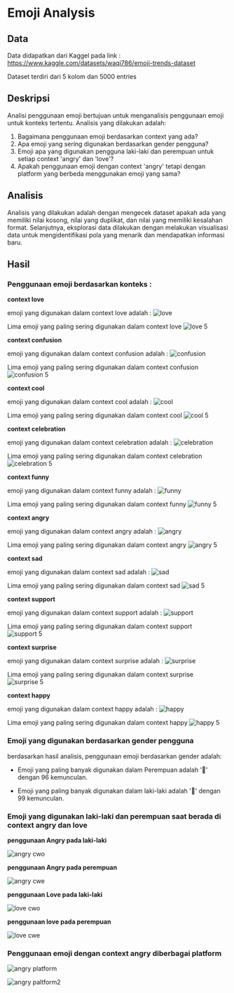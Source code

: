 # Emoji Analysis

## Data
Data didapatkan dari Kaggel pada link : https://www.kaggle.com/datasets/waqi786/emoji-trends-dataset

Dataset terdiri dari 5 kolom dan 5000 entries

## Deskripsi
Analisi penggunaan emoji bertujuan untuk menganalisis penggunaan emoji untuk konteks tertentu. Analisis yang dilakukan adalah:
1. Bagaimana penggunaan emoji berdasarkan context yang ada?
2. Apa emoji yang sering digunakan berdasarkan gender pengguna?
3. Emoji apa yang digunakan pengguna laki-laki dan perempuan untuk setiap context 'angry' dan 'love'?
4. Apakah penggunaan emoji dengan context 'angry' tetapi dengan platform yang berbeda menggunakan emoji yang sama?

## Analisis
Analisis yang dilakukan adalah dengan mengecek dataset apakah ada yang memiliki nilai kosong, nilai yang duplikat, dan nilai yang memiliki kesalahan format. Selanjutnya, eksplorasi data dilakukan dengan melakukan visualisasi data untuk mengidentifikasi pola yang menarik dan mendapatkan informasi baru.

## Hasil
### Penggunaan emoji berdasarkan konteks :
**context love**

emoji yang digunakan dalam context love adalah :
![love](./image/1_love.png)

Lima emoji yang paling sering digunakan dalam context love
![love 5](./image/1_top5_love.png)

**context confusion**

emoji yang digunakan dalam context confusion adalah :
![confusion](./image/1_confusion.png)

Lima emoji yang paling sering digunakan dalam context confusion
![confusion 5](./image/1_top5_confusion.png)

**context cool**

emoji yang digunakan dalam context cool adalah :
![cool](./image/1_cool.png)

Lima emoji yang paling sering digunakan dalam context cool
![cool 5](./image/1_top5_cool.png)

**context celebration**

emoji yang digunakan dalam context celebration adalah :
![celebration](./image/1_celebration.png)

Lima emoji yang paling sering digunakan dalam context celebration
![celebration 5](./image/1_top5_celebration.png)

**context funny**

emoji yang digunakan dalam context funny adalah :
![funny](./image/1_funny.png)

Lima emoji yang paling sering digunakan dalam context funny
![funny 5](./image/1_top5_funny.png)

**context angry**

emoji yang digunakan dalam context angry adalah :
![angry](./image/1_angry.png)

Lima emoji yang paling sering digunakan dalam context angry
![angry 5](./image/1_top5_angry.png)

**context sad**

emoji yang digunakan dalam context sad adalah :
![sad](./image/1_sad.png)

Lima emoji yang paling sering digunakan dalam context sad
![sad 5](./image/1_top5_sad.png)

**context support**

emoji yang digunakan dalam context support adalah :
![support](./image/1_support.png)

Lima emoji yang paling sering digunakan dalam context support
![support 5](./image/1_top5_support.png)

**context surprise**

emoji yang digunakan dalam context surprise adalah :
![surprise](./image/1_surprise.png)

Lima emoji yang paling sering digunakan dalam context surprise
![surprise 5](./image/1_top5_surprise.png)

**context happy**

emoji yang digunakan dalam context happy adalah :
![happy](./image/1_happy.png)

Lima emoji yang paling sering digunakan dalam context happy
![happy 5](./image/1_top5_happy.png)

### Emoji yang digunakan berdasarkan gender pengguna
berdasarkan hasil analisis, penggunaan emoji berdasarkan gender adalah:

- Emoji yang paling banyak digunakan dalam Perempuan adalah '🎉' dengan 96 kemunculan.

- Emoji yang paling banyak digunakan dalam laki-laki adalah '🤣' dengan 99 kemunculan.

### Emoji yang digunakan laki-laki dan perempuan saat berada di context angry dan love

**penggunaan Angry pada laki-laki**

![angry cwo](./image/2_angry_laki.png)

**penggunaan Angry pada perempuan**

![angry cwe](./image/2_angry_perempuan.png)

**penggunaan Love pada laki-laki**

![love cwo](./image/2_love_laki.png)

**penggunaan love pada perempuan**

![love cwe](./image/2_love_perempuan.png)

### Penggunaan emoji dengan context angry diberbagai platform
![angry platform](./image/4_angry.png)

![angry paltform2](./image/4_angry_1.png)
